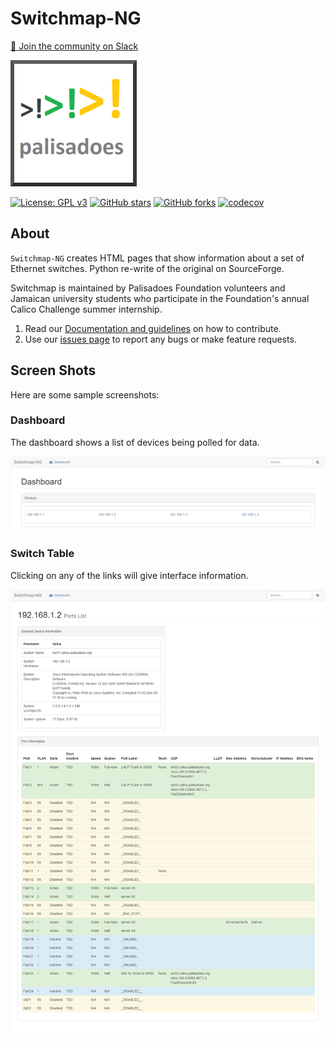 # Switchmap-NG

[💬 Join the community on Slack](https://github.com/PalisadoesFoundation/)

[![N|Solid](docs/static/img/markdown/misc/logo.png)](https://github.com/PalisadoesFoundation/switchmap-ng)


[![License: GPL v3](https://img.shields.io/badge/License-GPLv3-blue.svg)](https://www.gnu.org/licenses/gpl-3.0)
[![GitHub stars](https://img.shields.io/github/stars/PalisadoesFoundation/switchmap-ng.svg?style=social&label=Star&maxAge=2592000)](https://github.com/PalisadoesFoundation/switchmap-ng)
[![GitHub forks](https://img.shields.io/github/forks/PalisadoesFoundation/switchmap-ng.svg?style=social&label=Fork&maxAge=2592000)](https://github.com/PalisadoesFoundation/switchmap-ng)
[![codecov](https://codecov.io/gh/PalisadoesFoundation/switchmap-ng/graph/badge.svg?token=3PJXIKRS1S)](https://codecov.io/gh/PalisadoesFoundation/switchmap-ng)

## About

``Switchmap-NG`` creates HTML pages that show information about a set of Ethernet switches. Python re-write of the original on SourceForge.

Switchmap is maintained by Palisadoes Foundation volunteers and Jamaican university students who participate in the Foundation's annual Calico Challenge summer internship.

1. Read our [Documentation and guidelines](http://switchmap-ng.readthedocs.io/en/latest/) on how to contribute.
1. Use our [issues page](https://github.com/PalisadoesFoundation/switchmap-ng/issues) to report any bugs or make feature requests.

## Screen Shots

Here are some sample screenshots:

### Dashboard

The dashboard shows a list of devices being polled for data.

![Dashboard](docs/static/img/markdown/misc/switchmap-ng-dashboard.jpg)

### Switch Table

Clicking on any of the links will give interface information.

![Switch Table](docs/static/img/markdown/misc/switchmap-ng-table.jpg)

